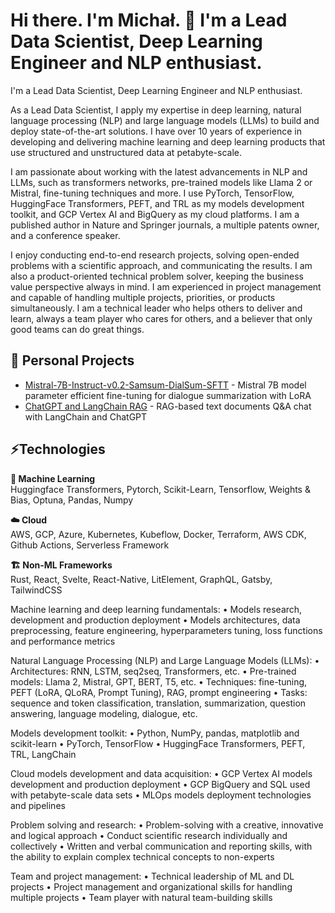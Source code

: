 # Hi there. I'm Michał. 👋 I'm a Lead Data Scientist, Deep Learning Engineer and NLP enthusiast.

I'm a Lead Data Scientist, Deep Learning Engineer and NLP enthusiast.

As a Lead Data Scientist, I apply my expertise in deep learning, natural language processing (NLP) and large language models (LLMs) to build and deploy state-of-the-art solutions. I have over 10 years of experience in developing and delivering machine learning and deep learning products that use structured and unstructured data at petabyte-scale.

I am passionate about working with the latest advancements in NLP and LLMs, such as transformers networks, pre-trained models like Llama 2 or Mistral, fine-tuning techniques and more. I use PyTorch, TensorFlow, HuggingFace Transformers, PEFT, and TRL as my models development toolkit, and GCP Vertex AI and BigQuery as my cloud platforms. I am a published author in Nature and Springer journals, a multiple patents owner, and a conference speaker. 

I enjoy conducting end-to-end research projects, solving open-ended problems with a scientific approach, and communicating the results. I am also a product-oriented technical problem solver, keeping the business value perspective always in mind. I am experienced in project management and capable of handling multiple projects, priorities, or products simultaneously. I am a technical leader who helps others to deliver and learn, always a team player who cares for others, and a believer that only good teams can do great things.

## 🚀 Personal Projects 

- [Mistral-7B-Instruct-v0.2-Samsum-DialSum-SFTT](https://github.com/msznajder/mistral-7b-samsum-dialogue-summary-finetune) - Mistral 7B model parameter efficient fine-tuning for dialogue summarization with LoRA
- [ChatGPT and LangChain RAG](https://github.com/msznajder/llm_experiments/blob/main/01_rag_chatgpt_langchain_text_docs_chat.ipynb) - RAG-based text documents Q&A chat with LangChain and ChatGPT

## ⚡Technologies 

**🤖 Machine Learning**  
Huggingface Transformers, Pytorch, Scikit-Learn, Tensorflow, Weights & Bias, Optuna, Pandas, Numpy

**☁️ Cloud**  
AWS, GCP, Azure, Kubernetes, Kubeflow, Docker, Terraform, AWS CDK, Github Actions, Serverless Framework

**🏗️ Non-ML Frameworks**  
Rust, React, Svelte, React-Native, LitElement, GraphQL, Gatsby, TailwindCSS

Machine learning and deep learning fundamentals:
• Models research, development and production deployment
• Models architectures, data preprocessing, feature engineering, hyperparameters tuning, loss functions and performance metrics

Natural Language Processing (NLP) and Large Language Models (LLMs):
• Architectures: RNN, LSTM, seq2seq, Transformers, etc.
• Pre-trained models: Llama 2, Mistral, GPT, BERT, T5, etc.
• Techniques: fine-tuning, PEFT (LoRA, QLoRA, Prompt Tuning), RAG, prompt engineering
• Tasks: sequence and token classification, translation, summarization, question answering, language modeling, dialogue, etc.

Models development toolkit:
• Python, NumPy, pandas, matplotlib and scikit-learn
• PyTorch, TensorFlow
• HuggingFace Transformers, PEFT, TRL, LangChain

Cloud models development and data acquisition:
• GCP Vertex AI models development and production deployment
• GCP BigQuery and SQL used with petabyte-scale data sets
• MLOps models deployment technologies and pipelines

Problem solving and research:
• Problem-solving with a creative, innovative and logical approach 
• Conduct scientific research individually and collectively
• Written and verbal communication and reporting skills, with the ability to explain complex technical concepts to non-experts

Team and project management:
• Technical leadership of ML and DL projects
• Project management and organizational skills for handling multiple projects
• Team player with natural team-building skills





<!--
**msznajder/msznajder** is a ✨ _special_ ✨ repository because its `README.md` (this file) appears on your GitHub profile.

Here are some ideas to get you started:

- 🔭 I’m currently working on ...
- 🌱 I’m currently learning ...
- 👯 I’m looking to collaborate on ...
- 🤔 I’m looking for help with ...
- 💬 Ask me about ...
- 📫 How to reach me: ...
- 😄 Pronouns: ...
- ⚡ Fun fact: ...
-->
